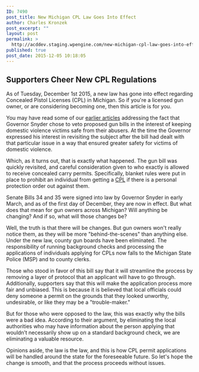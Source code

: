 ```yaml
---
ID: 7490
post_title: New Michigan CPL Law Goes Into Effect
author: Charles Kronzek
post_excerpt: ""
layout: post
permalink: >
  http://acddev.staging.wpengine.com/new-michigan-cpl-law-goes-into-effect.html
published: true
post_date: 2015-12-05 10:18:05
---
```

<h2><b>Supporters Cheer New CPL Regulations</b></h2>
As of Tuesday, December 1st 2015, a new law has gone into effect regarding Concealed Pistol Licenses (CPL) in Michigan. So if you're a licensed gun owner, or are considering becoming one, then this article is for you.<!--more-->

<span style="font-weight: 400;">You may have read some of our </span><a href="http://abuseandneglectdefense.com/new-gun-law-no-danger-for-domestic-abuse-victims.html/"><span style="font-weight: 400;">earlier articles</span></a><span style="font-weight: 400;"> addressing the fact that Governor Snyder chose to veto proposed gun bills in the interest of keeping domestic violence victims safe from their abusers. At the time the Governor expressed his interest in revisiting the subject after the bill had dealt with that particular issue in a way that ensured greater safety for victims of domestic violence.</span>

Which, as it turns out, that is exactly what happened. The gun bill was quickly revisited, and careful consideration given to who exactly is allowed to receive concealed carry permits. Specifically, blanket rules were put in place to prohibit an individual from getting a <a href="http://acddev.staging.wpengine.com/concealed-pistol-license-law-michigan.html" target="_blank">CPL</a> if there is a personal protection order out against them.

Senate Bills 34 and 35 were signed into law by Governor Snyder in early March, and as of the first day of December, they are now in effect. But what does that mean for gun owners across Michigan? Will anything be changing? And if so, what will those changes be?

Well, the truth is that there will be changes. But gun owners won't really notice them, as they will be more "behind-the-scenes" than anything else. Under the new law, county gun boards have been eliminated. The responsibility of running background checks and processing the applications of individuals applying for CPLs now falls to the Michigan State Police (MSP) and to county clerks.

<span style="font-weight: 400;">Those who stood in favor of this bill say that it will streamline the process by removing a layer of protocol that an applicant will have to go through. Additionally, supporters say that this will make the application process more fair and unbiased. This is because it is believed that local officials could deny someone a permit on the grounds that they looked unworthy, undesirable, or like they may be a "trouble-maker."</span>

But for those who were opposed to the law, this was exactly why the bills were a bad idea. According to their argument, by eliminating the local authorities who may have information about the person applying that wouldn’t necessarily show up on a standard background check, we are eliminating a valuable resource.

<span style="font-weight: 400;">Opinions aside, the law is the law, and this is how CPL permit applications will be handled around the state for the foreseeable future. So let's hope the change is smooth, and that the process proceeds without issues.</span>